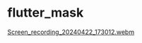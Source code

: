# flutter_mask


[Screen_recording_20240422_173012.webm](https://github.com/hommehyuk/mask_stock/assets/121222439/413ba6ef-d894-40d7-9bf9-12455bee4710)
